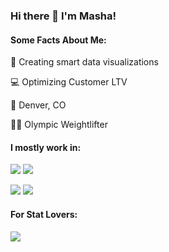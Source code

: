 ### Hi there 👋 I'm Masha! 


#### Some Facts About Me:

🎨  Creating smart data visualizations

💻  Optimizing Customer LTV

📍 Denver, CO

🏋️‍♀️ Olympic Weightlifter




<!--
**mashuzza/mashuzza** is a ✨ _special_ ✨ repository because its `README.md` (this file) appears on your GitHub profile.

Here are some ideas to get you started:

- 🔭 I’m currently working on ...
- 🌱 I’m currently learning ...
- 👯 I’m looking to collaborate on ...
- 🤔 I’m looking for help with ...
- 💬 Ask me about ...
- 📫 How to reach me: ...
- 😄 Pronouns: ...
- ⚡ Fun fact: ...
-->


#### I mostly work in:

![](https://img.shields.io/badge/Code-Python-informational?style=flat&logo=python&logoColor=white&color=ed0933)
![](https://img.shields.io/badge/Code-R-informational?style=flat&logo=rstudio&logoColor=white&color=ed0933)


![](https://img.shields.io/badge/Tools-Tableau-informational?style=flat&logo=Tableau&logoColor=white&color=ed0933)
![](https://img.shields.io/badge/Tools-Snowflake-informational?style=flat&logo=Snowflake&logoColor=white&color=ed0933)


#### For Stat Lovers:

<a href="https://github.com/mashuzza/mashuzza">
  <img align="left" src="https://github-readme-stats.vercel.app/api/top-langs/?username=mashuzza&layout=compact&count_private=true,html&title_color=ffffff&text_color=c9cacc&icon_color=2bbc8a&bg_color=1d1f21" />
</a>
